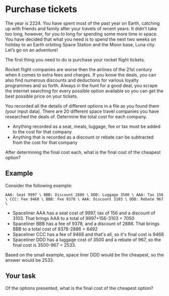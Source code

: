 # Purchase tickets
The year is 2224. You have spent most of the past year on Earth, catching up with friends and family after your travels of recent years. It didn't take too long, however, for you to long for spending some more time in space. You have decided that what you need is to spend the next two weeks on holiday to an Earth orbiting Space Station and the Moon base, Luna city. Let’s go on an adventure!

The first thing you need to do is purchase your rocket flight tickets.

Rocket flight companies are worse then the airlines of the 21st century when it comes to extra fees and charges. If you know the deals, you can also find numerous discounts and deductions for various loyalty programmes and so forth. Always in the hunt for a good deal, you scrape the internet searching for every possible option available so you can get the best possible price on your tickets.

You recorded all the details of different options in a file as you found them (your input data). There are 20 different space travel companies you have researched the deals of. Determine the total cost for each company.

- Anything recorded as a seat, meals, luggage, fee or tax must be added to the cost for that company
- Anything that is recorded as a discount or rebate can be subtracted from the cost for that company

After determining the final cost each, what is the final cost of the cheapest option?

## Example
Consider the following example:

`AAA: Seat 9997 \
BBB: Discount 2886 \
DDD: Luggage 3500 \
AAA: Tax 156 \
CCC: Fee 9468 \
BBB: Fee 9378 \
AAA: Discount 3103 \
DDD: Rebate 967 \ `

- Spaceliner AAA has a seat cost of 9997, tax of 156 and a discount of 3103. That brings AAA to a total of 9997+156-3103 = 7050
- Spaceliner BBB has a fee of 9378, and a discount of 2886. That brings BBB to a total cost of 9378-2886 = 6492
- Spaceliner CCC has a fee of 9468 and that's all, so it's final cost is 9468
- Spaceliner DDD has a luggage cost of 3500 and a rebate of 967, so the final cost is 3500-967 = 2533.

Based on the small example, space liner DDD would be the cheapest, so the answer would be 2533.

## Your task
Of the options presented, what is the final cost of the cheapest option?
